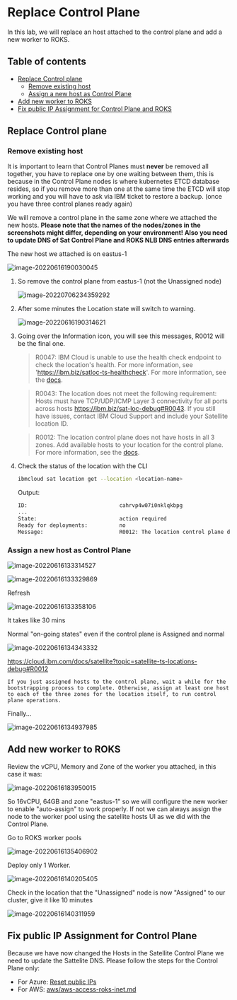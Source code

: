 # Replace Control Plane

In this lab, we will replace an host attached to the control plane and add a new worker to ROKS.

## Table of contents

- [Replace Control plane](#replace-control-plane)
  - [Remove existing host](#remove-existing-host)
  - [Assign a new host as Control Plane](#assign-a-new-host-as-control-plane)
- [Add new worker to ROKS](#add-new-worker-to-roks)
- [Fix public IP Assignment for Control Plane and ROKS](#Fix-public-IP-Assignment-for-Control-Plane-and-ROKS)

## Replace Control plane

### Remove existing host

It is important to learn that Control Planes must **never** be removed all together, you have to replace one by one waiting between them, this is because in the Control Plane nodes is where kubernetes ETCD database resides, so if you remove more than one at the same time the ETCD will stop working and you will have to ask via IBM ticket to restore a backup. (once you have three control planes ready again)

We will remove a control plane in the same zone where we attached the new hosts. **Please note that the names of the nodes/zones in the screenshots might differ, depending on your environment! Also you need to update DNS of Sat Control Plane and ROKS NLB DNS entries afterwards**  

The new host we attached is on eastus-1

![image-20220616190030045](images/image-20220616190030045.png)

1. So remove the control plane from eastus-1 (not the Unassigned node)

    ![image-20220706234359292](.pastes/image-20220706234359292.png)

1. After some minutes the Location state will switch to warning.

    ![image-20220616190314621](images/image-20220616190314621.png)

1. Going over the Information icon, you will see this messages, R0012 will be the final one.

    > R0047: IBM Cloud is unable to use the health check endpoint to check the location's health. For more information, see 'https://ibm.biz/satloc-ts-healthcheck'. For more information, see the [docs](https://cloud.ibm.com/docs/satellite?topic=satellite-ts-locations-debug).

    > R0043: The location does not meet the following requirement: Hosts must have TCP/UDP/ICMP Layer 3 connectivity for all ports across hosts https://ibm.biz/sat-loc-debug#R0043. If you still have issues, contact IBM Cloud Support and include your Satellite location ID.

    > R0012: The location control plane does not have hosts in all 3 zones.  Add available hosts to your location for the control plane. For more information, see the [docs](https://cloud.ibm.com/docs/satellite?topic=satellite-ts-locations-debug).

1. Check the status of the location with the CLI

    ```sh
    ibmcloud sat location get --location <location-name>
    ```

    Output:

    ```sh
    ID:                             cahrvp4w07i0nklqkbpg
    ...
    State:                          action required
    Ready for deployments:          no
    Message:                        R0012: The location control plane does not have hosts in all 3 zones. Add available hosts to your location for the control plane.
    ```

### Assign a new host as Control Plane

![image-20220616133314527](images/image-20220616133314527.png)

![image-20220616133329869](images/image-20220616133329869.png)

Refresh

![image-20220616133358106](images/image-20220616133358106.png)

It takes like 30 mins

Normal "on-going states" even if the control plane is Assigned and normal

![image-20220616134343332](images/image-20220616134343332.png)

https://cloud.ibm.com/docs/satellite?topic=satellite-ts-locations-debug#R0012

```
If you just assigned hosts to the control plane, wait a while for the bootstrapping process to complete. Otherwise, assign at least one host to each of the three zones for the location itself, to run control plane operations. 
```

Finally...

![image-20220616134937985](images/image-20220616134937985.png)

## Add new worker to ROKS

Review the vCPU, Memory and Zone of the worker you attached, in this case it was:

![image-20220616183950015](images/image-20220616183950015.png)

So 16vCPU, 64GB and zone "eastus-1" so we will configure the new worker to enable "auto-assign" to work properly. If not we can always assign the node to the worker pool using the satellite hosts UI as we did with the Control Plane.

Go to ROKS worker pools

![image-20220616135406902](images/image-20220616135406902.png)

Deploy only 1 Worker.

![image-20220616140205405](images/image-20220616140205405.png)

Check in the location that the "Unassigned" node is now "Assigned" to our cluster, give it like 10 minutes

![image-20220616140311959](images/image-20220616140311959.png)

## Fix public IP Assignment for Control Plane
Because we have now changed the Hosts in the Satellite Control Plane we need to update the Sattelite DNS. Please follow the steps for the Control Plane only:
* For Azure: [Reset public IPs](azure/AcademyLabs.md#lab4---remove-and-replace-an-existinghost---control-plane)
* For AWS: [aws/aws-access-roks-inet.md](aws/aws-access-roks-inet.md)

